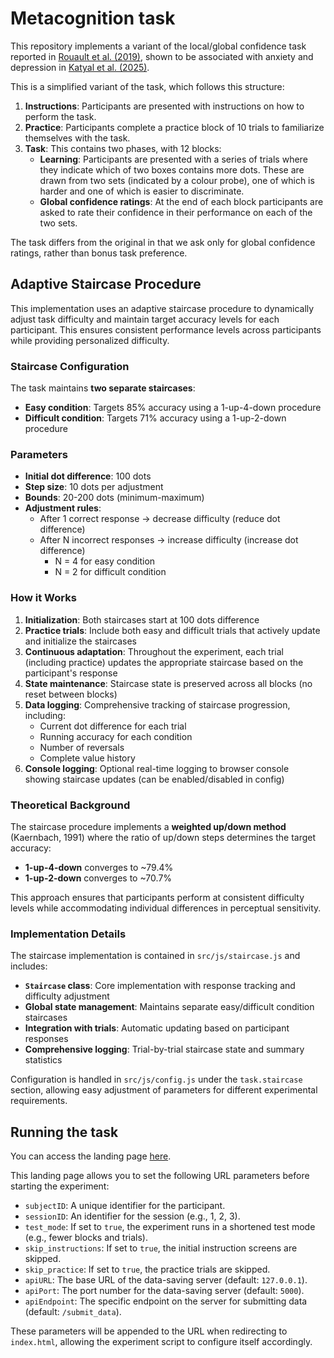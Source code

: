 # Metacognition task

This repository implements a variant of the local/global confidence task reported in [Rouault et al. (2019)](https://www.nature.com/articles/s41467-019-09075-3), shown to be associated with anxiety and depression in [Katyal et al. (2025)](https://www.nature.com/articles/s41467-025-57040-0).

This is a simplified variant of the task, which follows this structure:

1. **Instructions**: Participants are presented with instructions on how to perform the task.
2. **Practice**: Participants complete a practice block of 10 trials to familiarize themselves with the task.
3. **Task**: This contains two phases, with 12 blocks:
   - **Learning**: Participants are presented with a series of trials where they indicate which of two boxes contains more dots. These are drawn from two sets (indicated by a colour probe), one of which is harder and one of which is easier to discriminate.
   - **Global confidence ratings**: At the end of each block participants are asked to rate their confidence in their performance on each of the two sets.

The task differs from the original in that we ask only for global confidence ratings, rather than bonus task preference. 

## Adaptive Staircase Procedure

This implementation uses an adaptive staircase procedure to dynamically adjust task difficulty and maintain target accuracy levels for each participant. This ensures consistent performance levels across participants while providing personalized difficulty.

### Staircase Configuration

The task maintains **two separate staircases**:

- **Easy condition**: Targets 85% accuracy using a 1-up-4-down procedure
- **Difficult condition**: Targets 71% accuracy using a 1-up-2-down procedure

### Parameters

- **Initial dot difference**: 100 dots
- **Step size**: 10 dots per adjustment
- **Bounds**: 20-200 dots (minimum-maximum)
- **Adjustment rules**:
  - After 1 correct response → decrease difficulty (reduce dot difference)
  - After N incorrect responses → increase difficulty (increase dot difference)
    - N = 4 for easy condition
    - N = 2 for difficult condition

### How it Works

1. **Initialization**: Both staircases start at 100 dots difference
2. **Practice trials**: Include both easy and difficult trials that actively update and initialize the staircases
3. **Continuous adaptation**: Throughout the experiment, each trial (including practice) updates the appropriate staircase based on the participant's response
4. **State maintenance**: Staircase state is preserved across all blocks (no reset between blocks)
5. **Data logging**: Comprehensive tracking of staircase progression, including:
   - Current dot difference for each trial
   - Running accuracy for each condition
   - Number of reversals
   - Complete value history
6. **Console logging**: Optional real-time logging to browser console showing staircase updates (can be enabled/disabled in config)

### Theoretical Background

The staircase procedure implements a **weighted up/down method** (Kaernbach, 1991) where the ratio of up/down steps determines the target accuracy:

- **1-up-4-down** converges to ~79.4% 
- **1-up-2-down** converges to ~70.7% 

This approach ensures that participants perform at consistent difficulty levels while accommodating individual differences in perceptual sensitivity.

### Implementation Details

The staircase implementation is contained in `src/js/staircase.js` and includes:

- **`Staircase` class**: Core implementation with response tracking and difficulty adjustment
- **Global state management**: Maintains separate easy/difficult condition staircases
- **Integration with trials**: Automatic updating based on participant responses
- **Comprehensive logging**: Trial-by-trial staircase state and summary statistics

Configuration is handled in `src/js/config.js` under the `task.staircase` section, allowing easy adjustment of parameters for different experimental requirements.

## Running the task

You can access the landing page [here](https://the-wise-lab.github.io/metacognition-task-SODA/landing.html).

This landing page allows you to set the following URL parameters before starting the experiment:

- `subjectID`: A unique identifier for the participant.
- `sessionID`: An identifier for the session (e.g., 1, 2, 3).
- `test_mode`: If set to `true`, the experiment runs in a shortened test mode (e.g., fewer blocks and trials).
- `skip_instructions`: If set to `true`, the initial instruction screens are skipped.
- `skip_practice`: If set to `true`, the practice trials are skipped.
- `apiURL`: The base URL of the data-saving server (default: `127.0.0.1`).
- `apiPort`: The port number for the data-saving server (default: `5000`).
- `apiEndpoint`: The specific endpoint on the server for submitting data (default: `/submit_data`).

These parameters will be appended to the URL when redirecting to `index.html`, allowing the experiment script to configure itself accordingly.

